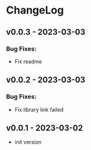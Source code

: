 # ChangeLog

## v0.0.3 - 2023-03-03

### Bug Fixes:

* Fix readme

## v0.0.2 - 2023-03-03

### Bug Fixes:

* Fix library link failed

## v0.0.1 - 2023-03-02

* init version
